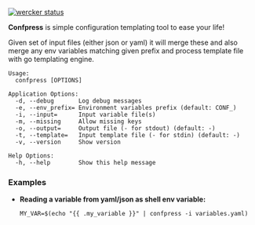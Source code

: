 [![wercker status](https://app.wercker.com/status/cf9e7754fd7c23ab91908d5b5299ea09/s/master "wercker status")](https://app.wercker.com/project/bykey/cf9e7754fd7c23ab91908d5b5299ea09)


**Confpress** is simple configuration templating tool to ease your life!

Given set of input files (either json or yaml) it will merge these and also merge any env variables matching given prefix and process template file with go templating engine.

```
Usage:
  confpress [OPTIONS]

Application Options:
  -d, --debug       Log debug messages
  -e, --env_prefix= Environment variables prefix (default: CONF_)
  -i, --input=      Input variable file(s)
  -m, --missing     Allow missing keys
  -o, --output=     Output file (- for stdout) (default: -)
  -t, --template=   Input template file (- for stdin) (default: -)
  -v, --version     Show version

Help Options:
  -h, --help        Show this help message
```

### Examples

- **Reading a variable from yaml/json as shell env variable:**

  `MY_VAR=$(echo "{{ .my_variable }}" | confpress -i variables.yaml)`
